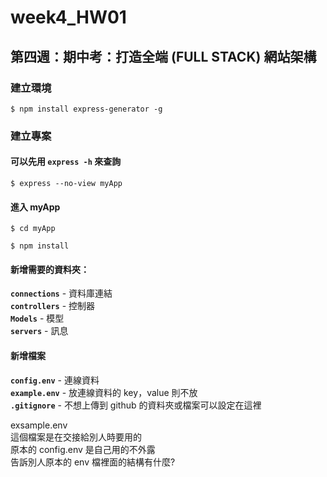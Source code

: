 # week4_HW01

## 第四週：期中考：打造全端 (FULL STACK) 網站架構

### 建立環境

```
$ npm install express-generator -g
```

### 建立專案

#### 可以先用 `express -h` 來查詢

```
$ express --no-view myApp
```

#### 進入 myApp

```
$ cd myApp

$ npm install
```

#### 新增需要的資料夾：

**`connections`** - 資料庫連結  
**`controllers`** - 控制器  
**`Models`** - 模型  
**`servers`** - 訊息

#### 新增檔案

**`config.env`** - 連線資料  
**`example.env`** - 放連線資料的 key，value 則不放  
**`.gitignore`** - 不想上傳到 github 的資料夾或檔案可以設定在這裡

exsample.env  
這個檔案是在交接給別人時要用的  
原本的 config.env 是自己用的不外露  
告訴別人原本的 env 檔裡面的結構有什麼?
